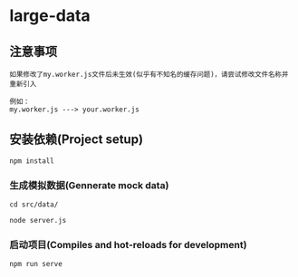 # large-data

## 注意事项
```
如果修改了my.worker.js文件后未生效(似乎有不知名的缓存问题)，请尝试修改文件名称并重新引入

例如：
my.worker.js ---> your.worker.js
```

## 安装依赖(Project setup)
```
npm install
```

### 生成模拟数据(Gennerate mock data)
```
cd src/data/

node server.js
```

### 启动项目(Compiles and hot-reloads for development)
```
npm run serve
```
